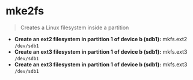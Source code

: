 # mke2fs
> Creates a Linux filesystem inside a partition
- **Create an ext2 filesystem in partition 1 of device b (sdb1):**
mkfs.ext2 `/dev/sdb1`
- **Create an ext3 filesystem in partition 1 of device b (sdb1):**
mkfs.ext3 `/dev/sdb1`
- **Create an ext3 filesystem in partition 1 of device b (sdb1):**
mkfs.ext3 `/dev/sdb1`
